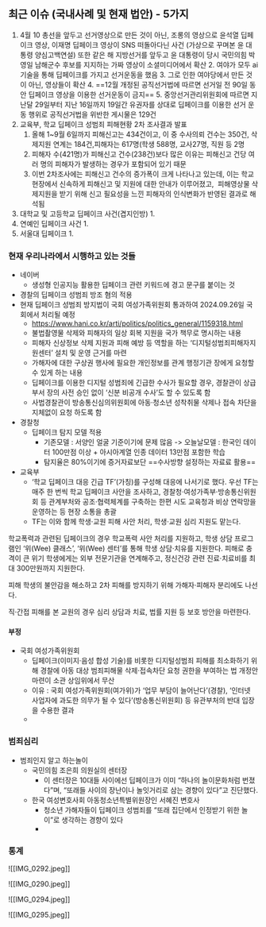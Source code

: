 ## 최근 이슈 (국내사례 및 현재 법안) - 5가지
1. 4월 10 총선을 앞두고 선거영상으로 만든 것이 아닌, 조롱의 영상으로 윤석열 딥페이크 영상, 이재명 딥페이크 영상이 SNS 떠돌아다닌 사건 (가상으로 꾸며본 윤 대통령 양심고백연설) 또한 같은 해 지방선거를 앞두고 윤 대통령이 당시 국민의힘 박영일 남해군수 후보를 지지하는 가짜 영상이 소셜미디어에서 확산
	2. 여야가 모두 ai기술을 통해 딥페이크를 가지고 선거운동을 했음
	3. 그로 인한 여야당에서 만든 것이 아닌, 영상들이 확산
	4. ==12월 개정된 공직선거법에 따르면 선거일 전 90일 동안 딥페이크 영상을 이용한 선거운동이 금지==
	5. 중앙선거관리위원회에 따르면 지난달 29일부터 지난 16일까지 19일간 유권자를 상대로 딥페이크를 이용한 선거 운동 행위로 공직선거법을 위반한 게시물은 129건
2. 교육부, 학교 딥페이크 성범죄 피해현황 2차 조사결과 발표
	1. 올해 1~9월 6일까지 피해신고는 434건이고, 이 중 수사의뢰 건수는 350건, 삭제지원 연계는 184건,피해자는 617명(학생 588명, 교사27명, 직원 등 2명
	2. 피해자 수(421명)가 피해신고 건수(238건)보다 많은 이유는 피해신고 건당 여러 명의 피해자가 발생하는 경우가 포함되어 있기 때문
	3. 이번 2차조사에는 피해신고 건수의 증가폭이 크게 나타나고 있는데, 이는 학교현장에서 신속하게 피해신고 및 지원에 대한 안내가 이루어졌고,  피해영상물 삭제지원을 받기 위해 신고 필요성을 느낀 피해자의 인식변화가 반영된 결과로 해석됨
3. 대학교 및 고등학교 딥페이크 사건(겹지인방)
	1. 
1. 연예인 딥페이크 사건
	1. 
2. 서울대 딥페이크
	1. 



### 현재 우리나라에서 시행하고 있는 것들 
- 네이버
	- 생성형 인공지능 활용한 딥페이크 관련 키워드에 경고 문구를 붙이는 것
- 경찰의 딥페이크 성범죄 방조 혐의 적용
- 현재 딥페이크 성범죄 방지법이 국회 여성가족위원회 통과하여 2024.09.26일 국회에서 처리될 예정
	- https://www.hani.co.kr/arti/politics/politics_general/1159318.html
	- 불법촬영물 삭제와 피해자의 일상 회복 지원을 국가 책무로 명시하는 내용
	- 피해자 신상정보 삭제 지원과 피해 예방 등 역할을 하는 ‘디지털성범죄피해자지원센터’ 설치 및 운영 근거를 마련
	- 가해자에 대한 구상권 행사에 필요한 개인정보를 관계 행정기관 장에게 요청할 수 있게 하는 내용
	- 딥페이크를 이용한 디지털 성범죄에 긴급한 수사가 필요할 경우, 경찰관이 상급 부서 장의 사전 승인 없이 ‘신분 비공개 수사’도 할 수 있도록 함
	- 사법경찰관이 방송통신심의위원회에 아동·청소년 성착취물 삭제나 접속 차단을 지체없이 요청 하도록 함
- 경찰청
	- 딥페이크 탐지 모델 적용
		- 기존모델 : 서양인 얼굴 기준이기에 문제 많음 -> 오늘날모델 : 한국인 데이터 100만점 이상 + 아시아계열 인종 데이터 13만점 포함한 학습 
		- 탐지율은 80%이기에 증거자료보단 ==수사방향 설정하는 자료료 활용==
- 교육부
	- ‘학교 딥페이크 대응 긴급 TF’(가칭)를 구성해 대응에 나서기로 했다. 우선 TF는 매주 한 번씩 학교 딥페이크 사안을 조사하고, 경찰청·여성가족부·방송통신위원회 등 관계부처와 공조·협력체계를 구축하는 한편 시도 교육청과 비상 연락망을 운영하는 등 현장 소통을 총괄
	- TF는 이와 함께 학생·교원 피해 사안 처리, 학생·교원 심리 지원도 맡는다.

학교폭력과 관련된 딥페이크의 경우 학교폭력 사안 처리를 지원하고, 학생 상담 프로그램인 ‘위(Wee) 클래스’, ‘위(Wee) 센터’를 통해 학생 상담·치유를 지원한다. 피해로 충격이 큰 위기 학생에게는 외부 전문기관을 연계해주고, 정신건강 관련 진료·치료비를 최대 300만원까지 지원한다.

피해 학생의 불안감을 해소하고 2차 피해를 방지하기 위해 가해자·피해자 분리에도 나선다.

직·간접 피해를 본 교원의 경우 심리 상담과 치료, 법률 지원 등 보호 방안을 마련한다.
#### 부정
- 국회 여성가족위원회 
	- 딥페이크(이미지·음성 합성 기술)를 비롯한 디지털성범죄 피해를 최소화하기 위해 경찰에 아동 대상 범죄피해물 삭제·접속차단 요청 권한을 부여하는 법 개정안 마련이 소관 상임위에서 무산
	- 이유 : 국회 여성가족위원회(여가위)가 ‘업무 부담이 늘어난다’(경찰), ‘인터넷 사업자에 과도한 의무가 될 수 있다’(방송통신위원회) 등 유관부처의 반대 입장을 수용한 결과
	- 
### 범죄심리
- 범죄인지 알고 하는놀이
	- 국민의힘 조은희 의원실의 센터장 
		- 이 센터장은 10대들 사이에선 딥페이크가 이미 “하나의 놀이문화처럼 번졌다”며, “또래들 사이의 장난이나 놀잇거리로 삼는 경향이 있다”고 진단했다.
	- 한국 여성변호사회 아동청소년특별위원장인 서혜진 변호사
		- 청소년 가해자들이 딥페이크 성범죄를 “또래 집단에서 인정받기 위한 놀이”로 생각하는 경향이 있다
		- 
### 통계
![[IMG_0292.jpeg]]

![[IMG_0290.jpeg]]

![[IMG_0294.jpeg]]

![[IMG_0295.jpeg]]
